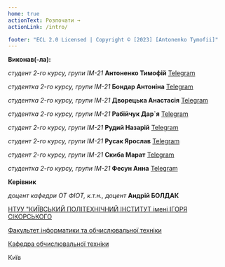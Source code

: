 ```yaml
---
home: true
actionText: Розпочати →
actionLink: /intro/

footer: "ECL 2.0 Licensed | Copyright © [2023] [Antonenko Tymofii]"
---
```



**Виконав(-ла):** 

*студент 2-го курсу, групи ІМ-21*
<span padding-right:5em></span> **Антоненко Тимофій** <a href="https://t.me/limon_chick7327" target="_blank"> Telegram </a>

*студентка 2-го курсу, групи ІМ-21*
<span padding-right:5em></span> **Бондар Антоніна** <a href="https://t.me/aantonniii" target="_blank"> Telegram </a>

*студентка 2-го курсу, групи ІМ-21*
<span padding-right:5em></span> **Дворецька Анастасія** <a href="https://t.me/xastia" target="_blank"> Telegram </a>

*студентка 2-го курсу, групи ІМ-21*
<span padding-right:5em></span> **Рабійчук Дар`я** <a href="https://t.me/darr4i" target="_blank"> Telegram </a>

*студент 2-го курсу, групи ІМ-21*
<span padding-right:5em></span> **Рудий Назарій** <a href="https://t.me/iNazqq" target="_blank"> Telegram </a>

*студент 2-го курсу, групи ІМ-21*
<span padding-right:5em></span> **Русак Ярослав** <a href="https://t.me/LiteralyNo0ne" target="_blank"> Telegram </a>

*студент 2-го курсу, групи ІМ-21*
<span padding-right:5em></span> **Скиба Марат** <a href="https://t.me/siniggami" target="_blank"> Telegram </a>

*студентка 2-го курсу, групи ІМ-21*
<span padding-right:5em></span> **Фесун Анна** <a href="https://t.me/anyafesun" target="_blank"> Telegram </a>


**Керівник**

*доцент кафедри ОТ ФІОТ, к.т.н., доцент*<span padding-right:5em></span> **Андрій БОЛДАК** 

[НТУУ "КИЇВСЬКИЙ ПОЛІТЕХНІЧНИЙ ІНСТИТУТ імені ІГОРЯ СІКОРСЬКОГО](https://kpi.ua/)

[Факультет інформатики та обчислювальної техніки](https://fiot.kpi.ua/)

[Кафедра обчислювальної техніки](https://comsys.kpi.ua/)

Київ
